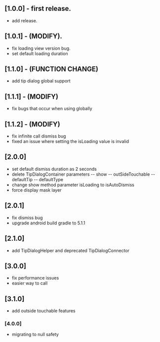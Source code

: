 ## [1.0.0] - first release.

* add release.

## [1.0.1] - (MODIFY).

* fix loading view version bug.
* set default loading duration

## [1.1.0] - (FUNCTION CHANGE)

* add tip dialog global support

## [1.1.1] - (MODIFY)

* fix bugs that occur when using globally

## [1.1.2] - (MODIFY)

* fix infinite call dismiss bug
* fixed an issue where setting the isLoading value is invalid

## [2.0.0] 

* set default dismiss duration as 2 seconds
* delete TipDialogContainer parameters
    -- show
    -- outSideTouchable
    -- defaultTip
    -- defaultType
* change show method parameter isLoading to isAutoDismiss
* force display mask layer

## [2.0.1]

* fix dismiss bug
* upgrade android build gradle to 5.1.1

## [2.1.0]

* add TipDialogHelper and deprecated TipDialogConnector

## [3.0.0]

* fix performance issues
* easier way to call

## [3.1.0]

* add outside touchable features

### [4.0.0]

* migrating to null safety